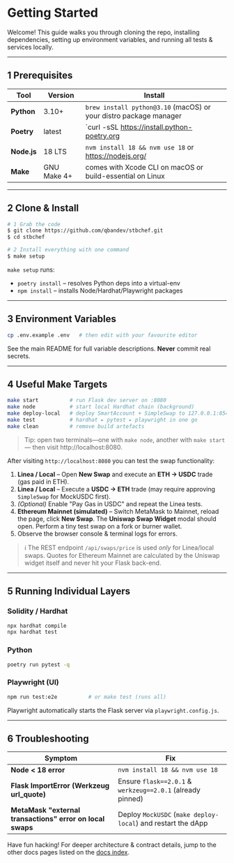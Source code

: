 # Getting Started

Welcome! This guide walks you through cloning the repo, installing dependencies, setting up environment variables, and running all tests & services locally.

---
## 1  Prerequisites

| Tool | Version | Install |
|------|---------|---------|
| **Python** | 3.10+ | `brew install python@3.10` (macOS) or your distro package manager |
| **Poetry** | latest | `curl -sSL https://install.python-poetry.org | python3 -` |
| **Node.js** | 18 LTS | `nvm install 18 && nvm use 18` or <https://nodejs.org/> |
| **Make** | GNU Make 4+ | comes with Xcode CLI on macOS or build-essential on Linux |

---
## 2  Clone & Install

```bash
# 1 Grab the code
$ git clone https://github.com/qbandev/stbchef.git
$ cd stbchef

# 2 Install everything with one command
$ make setup
```

`make setup` runs:
* `poetry install` – resolves Python deps into a virtual-env
* `npm install` – installs Node/Hardhat/Playwright packages

---
## 3  Environment Variables

```bash
cp .env.example .env   # then edit with your favourite editor
```
See the main README for full variable descriptions. **Never** commit real secrets.

---
## 4  Useful Make Targets

```bash
make start          # run Flask dev server on :8080
make node           # start local Hardhat chain (background)
make deploy-local   # deploy SmartAccount + SimpleSwap to 127.0.0.1:8545
make test           # hardhat ▸ pytest ▸ playwright in one go
make clean          # remove build artefacts
```

> Tip: open two terminals—one with `make node`, another with `make start`—
> then visit http://localhost:8080.

After visiting `http://localhost:8080` you can test the swap functionality:

1. **Linea / Local** – Open **New Swap** and execute an **ETH → USDC** trade (gas paid in ETH).
2. **Linea / Local** – Execute a **USDC → ETH** trade (may require approving `SimpleSwap` for MockUSDC first).
3. *(Optional)* Enable "Pay Gas in USDC" and repeat the Linea tests.
4. **Ethereum Mainnet (simulated)** – Switch MetaMask to Mainnet, reload the page, click **New Swap**. The **Uniswap Swap Widget** modal should open. Perform a tiny test swap on a fork or burner wallet.
5. Observe the browser console & terminal logs for errors.

> ℹ️  The REST endpoint `/api/swaps/price` is used *only* for Linea/local swaps. Quotes for Ethereum Mainnet are calculated by the Uniswap widget itself and never hit your Flask back-end.

---
## 5  Running Individual Layers

### Solidity / Hardhat
```bash
npx hardhat compile
npx hardhat test
```

### Python
```bash
poetry run pytest -q
```

### Playwright (UI)
```bash
npm run test:e2e          # or make test (runs all)
```

Playwright automatically starts the Flask server via `playwright.config.js`.

---
## 6  Troubleshooting

| Symptom | Fix |
|---------|-----|
| **Node < 18 error** | `nvm install 18 && nvm use 18` |
| **Flask ImportError (Werkzeug url_quote)** | Ensure `flask==2.0.1` & `werkzeug==2.0.1` (already pinned) |
| **MetaMask "external transactions" error on local swaps** | Deploy `MockUSDC` (`make deploy-local`) and restart the dApp |

Have fun hacking! For deeper architecture & contract details, jump to the other docs pages listed on the [docs index](index.md). 
